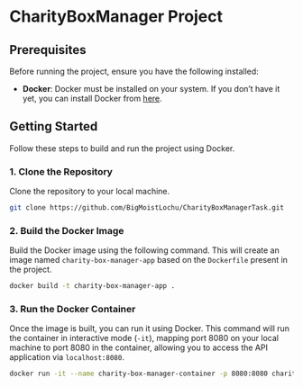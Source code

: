 # CharityBoxManager Project

## Prerequisites

Before running the project, ensure you have the following installed:

- **Docker**: Docker must be installed on your system. If you don’t have it yet, you can install Docker from [here](https://www.docker.com/get-started).

## Getting Started

Follow these steps to build and run the project using Docker.

### 1. Clone the Repository

Clone the repository to your local machine.

```bash
git clone https://github.com/BigMoistLochu/CharityBoxManagerTask.git
```

### 2. Build the Docker Image

Build the Docker image using the following command. This will create an image named `charity-box-manager-app` based on the `Dockerfile` present in the project.

```bash
docker build -t charity-box-manager-app .
```

### 3. Run the Docker Container

Once the image is built, you can run it using Docker. This command will run the container in interactive mode (`-it`), mapping port 8080 on your local machine to port 8080 in the container, allowing you to access the API application via `localhost:8080`.

```bash
docker run -it --name charity-box-manager-container -p 8080:8080 charity-box-manager-app /bin/bash
```


